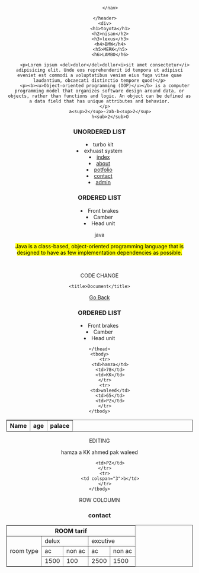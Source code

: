 <!DOCTYPE html>
<html>
    <head>
        <title>SUPRA</title>
    </head>
    <body>
        <header>
            <nav>

            </nav>

        </header>
        <div>
            <h1>toyota</h1>
            <h2>nisan</h2>
            <h3>lexus</h3>
            <h4>BMW</h4>
            <h5>MERK</h5>
            <h6>LAMBO</h6>
        
        <p>Lorem ipsum <del>dolor</del>dollor<i>sit amet consectetur</i> adipisicing elit. Unde eos reprehenderit id tempora ut adipisci eveniet est commodi a voluptatibus veniam eius fuga vitae quae laudantium, obcaecati distinctio tempore quod!</p>
        <p><b><u>Object-oriented programming (OOP)</u></b> is a computer programming model that organizes software design around data, or objects, rather than functions and logic. An object can be defined as a data field that has unique attributes and behavior.
        </p>
            a<sup>2</sup>-2ab-b<sup>2</sup>
            h<sub>2</sub>O
<h3>UNORDERED LIST</h3>
<ul style="list-style-type: lower-latin;"></ul>
    <li>turbo kit</li>
    <li>exhuast system</li>
    <li> <a href="index.html">index</a></li>
    <li> <a href="about.html">about</a></li> 
    <li> <a href="potfolio.html" target="_Blank">potfolio</a></li>
    <li> <a href="contact.html">contact</a></li>
    <li><a href="admin/dashboard/index.html">admin</a></li>



</ul>  
<h3>ORDERED LIST</h3>
<ol style="list-style-type:lower-latin;"></ol>
    <li>Front brakes</li>
    <li>Camber</li>
    <li>Head unit</li>

</ol>
<dl>
    <dt>java</dt>
    <dl>
        <mark>Java is a class-based, object-oriented programming language that is designed to have as few implementation dependencies as possible. </mark>
    </dl>
</dl>

<img src="uploads/download (2).jpg" alt="">
<img src="uploads/images.jpg" alt="">
<img src="uploads/download.jpg" alt="">
</div>
<footer>


</footer>
</body>

</html>



CODE CHANGE

<!DOCTYPE html>
<html>
<head>
 
    <title>Document</title>
</head>
<body>
    <a href="../../">Go Back</a>


</ul>  
<h3>ORDERED LIST</h3>
<ol style="list-style-type:lower-latin;"></ol>
    <li>Front brakes</li>
    <li>Camber</li>
    <li>Head unit</li>
    <table border="1">
    <thead>
        <th>Name</th>
        <th>age</th>
        <th>palace</th>
   
    </thead>
    <tbody>
        <tr>
            <td>hamza</td>
            <td>78</td>
            <td>KK</td>
        </tr>
        <tr>
            <td>waleed</td>
            <td>65</td>
            <td>PZ</td>
        </tr>
    </tbody>
</table>
</body>
</html>

EDITING
 </thead>
    <tbody>
        <tr>
            <td>hamza</td>
            <td rowspan="3">a</td>
            <td>KK</td>
        </tr>
        <tr>
            <td>ahmed</td>
            <td>pak</td>
        </tr>
        <tr>
            <td>waleed</td>
        
            <td>PZ</td>
        </tr>
        <tr>
            <td colspan="3">b</td>
        </tr>
    </tbody>
</table>

ROW COLOUMN
<h3>contact</h3>

<table border="1">
    <thead>
     <th colspan="5">ROOM tarif</th>
   </thead>
   <tbody>
   <tr>
       <td rowspan="3">room type</td>
       <td colspan="2">delux</td>
       <td colspan="2">excutive</td>
 </tr>
 <tr>
     <td>ac</td>
     <td>non ac</td>
     <td>ac</td>
     <td>non ac</td>
 </tr>
 <tr>
     <td>1500</td>
     <td>100</td>
     <td>2500</td>
 <td>1500</td>    
 </td>
   </tbody>

</table>
</html>



